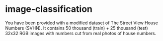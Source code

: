 # image-classification
You have been provided with a modified dataset of The Street View House Numbers (SVHN). It contains 50 thousand (train) + 25 thousand (test) 32x32 RGB images with numbers cut from real photos of house numbers.
